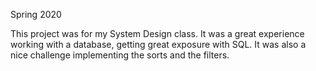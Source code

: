 Spring 2020

This project was for my System Design class. It was a great experience working with a database, getting great exposure with SQL. It was also a nice challenge
implementing the sorts and the filters. 
